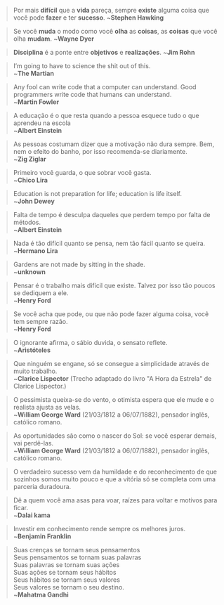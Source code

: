 > Por mais **difícil** que a **vida** pareça, sempre **existe** alguma coisa que você pode **fazer** e ter **sucesso**.
~**Stephen Hawking**

> Se você **muda** o modo como você **olha** as **coisas**, as **coisas** que você olha **mudam**.
~**Wayne Dyer**

> **Disciplina** é a ponte entre **objetivos** e **realizações**.
~**Jim Rohn**

> I’m going to have to science the shit out of this. <br>
~**The Martian**

> Any fool can write code that a computer can understand. Good programmers write code that humans can understand.<br>
~**Martin Fowler**

> A educação é o que resta quando a pessoa esquece tudo o que aprendeu na escola<br>
~**Albert Einstein**

> As pessoas costumam dizer que a motivação não dura sempre. Bem, nem o efeito do banho, por isso recomenda-se diariamente.<br>
~**Zig Ziglar**

> Primeiro você guarda, o que sobrar você gasta.<br>
~**Chico Lira**

> Education is not preparation for life; education is life itself.<br>
~**John Dewey**

> Falta de tempo é desculpa daqueles que perdem tempo por falta de métodos.<br>
~**Albert Einstein**

> Nada é tão difícil quanto se pensa, nem tão fácil quanto se queira.<br>
~**Hermano Lira**

> Gardens are not made by sitting in the shade.<br>
~**unknown**

> Pensar é o trabalho mais difícil que existe. Talvez por isso tão poucos se dediquem a ele.<br>
~**Henry Ford**

> Se você acha que pode, ou que não pode fazer alguma coisa, você tem sempre razão.<br>
~**Henry Ford**

> O ignorante afirma, o sábio duvida, o sensato reflete.<br>
~**Aristóteles**

> Que ninguém se engane, só se consegue a simplicidade através de muito trabalho.<br>
~**Clarice Lispector** (Trecho adaptado do livro "A Hora da Estrela" de Clarice Lispector.)

> O pessimista queixa-se do vento, o otimista espera que ele mude e o realista ajusta as velas.<br>
~**William George Ward** (21/03/1812 a 06/07/1882), pensador inglês, católico romano.

> As oportunidades são como o nascer do Sol: se você esperar demais, vai perdê-las.<br>
~**William George Ward** (21/03/1812 a 06/07/1882), pensador inglês, católico romano.

> O verdadeiro sucesso vem da humildade e do reconhecimento de que sozinhos somos muito pouco e que a vitória só se completa com uma parceria duradoura.<br>

> Dê a quem você ama asas para voar, raízes para voltar e motivos para ficar.<br>
~**Dalai kama**

> Investir em conhecimento rende sempre os melhores juros.<br>
~**Benjamin Franklin**

> Suas crenças se tornam seus pensamentos<br>
> Seus pensamentos se tornam suas palavras<br>
> Suas palavras se tornam suas ações<br>
> Suas ações se tornam seus hábitos<br>
> Seus hábitos se tornam seus valores<br>
> Seus valores se tornam o seu destino.<br>
~**Mahatma Gandhi**
